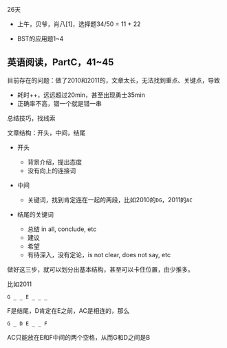 26天

*	上午，贝爷，肖八[1]，选择题34/50 = 11 + 22

*	BST的应用题1~4

##	英语阅读，PartC，41~45

目前存在的问题：做了2010和2011的，文章太长，无法找到重点、关键点，导致 

*	耗时++，远远超过20min，甚至出现勇士35min
*	正确率不高，错一个就是错一串

总结技巧，找线索

文章结构：开头，中间，结尾

*	开头

	*	背景介绍，提出态度
	*	没有向上的连接词

*	中间

	*	关键词，找到肯定连在一起的两段，比如2010的`DG`，2011的`AC`

*	结尾的关键词

	*	总结 in all, conclude, etc
	*	建议
	*	希望
	*	有待深入，没有定论，is not clear, does not say, etc

做好这三步，就可以划分出基本结构，甚至可以卡住位置，由少推多。

比如2011

	G _ _ E _ _ _

F是结尾，D肯定在E之前，AC是相连的，那么

	G _ D E _ _ F

AC只能放在E和F中间的两个空格，从而G和D之间是B
